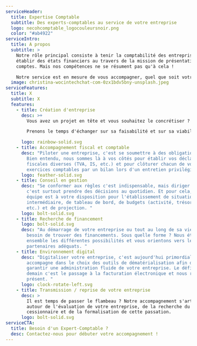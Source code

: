 ```yaml
---
serviceHeader:
  title: Expertise Comptable
  subtitle: Des experts-comptables au service de votre entreprise
  logo: necohcomptable_logocouleursnoir.png
  color: "#ab4922"
serviceIntro:
  title: A propos
  subtitle: >
    Notre rôle principal consiste à tenir la comptabilité des entreprises et à
    établir des états financiers au travers de la mission de présentation des
    comptes. Mais nos compétences ne se résument pas qu'à cela !

    Notre service est en mesure de vous accompagner, quel que soit votre secteur d'activité, à tous les stades d'existence de votre entreprise : en phase de création, d'amorçage, de développement ou de transmission. 
  image: christina-wocintechchat-com-0zx1bdv5bny-unsplash.jpeg
serviceFeatures:
  title: X
  subtitle: X
  features:
    - title: Création d'entreprise
      desc: >+
        Vous avez un projet en tête et vous souhaitez le concrétiser ? 

        Prenons le temps d'échanger sur sa faisabilité et sur sa viabilité. Avec nos outils et nos expertises variés, nous construirons ensemble vos prévisionnels d'activité pour la réussite de votre projet. 

      logo: rainbow-solid.svg
    - title: Accompagnement fiscal et comptable
      desc: "Piloter une entreprise, c'est se soumettre à des obligations légales !
        Bien entendu, nous sommes là à vos côtés pour établir vos déclarations
        fiscales diverses (TVA, IS, etc.) et pour clôturer chacun de vos
        exercices comptables par un bilan lors d'un entretien privilégié. "
      logo: feather-solid.svg
    - title: Conseil en gestion
      desc: "Se conformer aux règles c'est indispensable, mais diriger une entreprise
        c'est surtout prendre des décisions au quotidien. Et pour cela, notre
        équipe est à votre disposition pour l'établissement de situation
        intermédiaire, de tableau de bord, de budgets (activité, trésorerie,
        etc.) et de projection. "
      logo: bolt-solid.svg
    - title: Recherche de financement
      logo: bolt-solid.svg
      desc: "Au démarrage de votre entreprise ou tout au long de sa vie, vous aurez
        besoin de trouver des financements. Sous quelle forme ? Nous étudions
        ensemble les différentes possibilités et vous orientons vers les
        partenaires adéquats. "
    - title: Environnement digital
      desc: "Digitaliser votre entreprise, c'est aujourd'hui primordial. NECOH vous
        accompagne dans le choix des outils de dématérialisation afin de
        garantir une administration fluide de votre entreprise. Le défi de
        demain c'est le passage à la facturation électronique et nous répondons
        présent. "
      logo: clock-rotate-left.svg
    - title: Transmission / reprise de votre entreprise
      desc: >
        Il est temps de passer le flambeau ? Notre accompagnement s'articule
        autour de l'évaluation de votre entreprise, de la recherche du
        cessionnaire et de la formalisation de cette passation.
      logo: bolt-solid.svg
serviceCTA:
  title: Besoin d'un Expert-Comptable ?
  desc: Contactez-nous pour débuter votre accompagnement !
---
```

